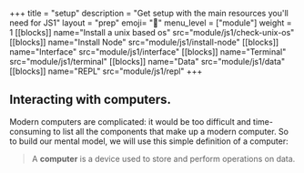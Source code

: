 +++
title = "setup"
description = "Get setup with the main resources you'll need for JS1"
layout = "prep"
emoji= "🧰"
menu_level = ["module"]
weight = 1
[[blocks]]
name="Install a unix based os"
src="module/js1/check-unix-os"
[[blocks]]
name="Install Node"
src="module/js1/install-node"
[[blocks]]
name="Interface"
src="module/js1/interface"
[[blocks]]
name="Terminal"
src="module/js1/terminal"
[[blocks]]
name="Data"
src="module/js1/data"
[[blocks]]
name="REPL"
src="module/js1/repl"
+++

## Interacting with computers.

Modern computers are complicated: it would be too difficult and time-consuming to list all the components that make up a modern computer. So to build our mental model, we will use this simple definition of a computer:

> A **computer** is a device used to store and perform operations on data.
